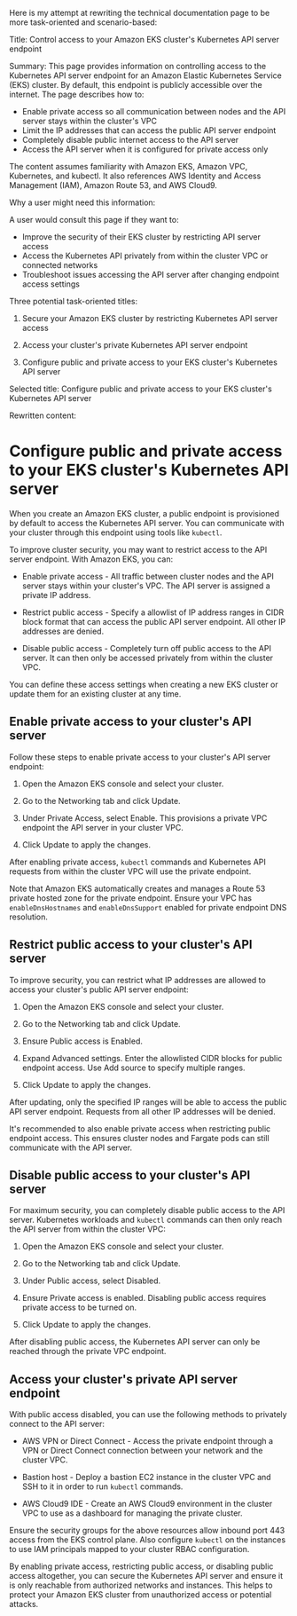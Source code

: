 Here is my attempt at rewriting the technical documentation page to be more task-oriented and scenario-based:

Title: Control access to your Amazon EKS cluster's Kubernetes API server endpoint

Summary:
This page provides information on controlling access to the Kubernetes API server endpoint for an Amazon Elastic Kubernetes Service (EKS) cluster. By default, this endpoint is publicly accessible over the internet. The page describes how to:

- Enable private access so all communication between nodes and the API server stays within the cluster's VPC
- Limit the IP addresses that can access the public API server endpoint 
- Completely disable public internet access to the API server
- Access the API server when it is configured for private access only

The content assumes familiarity with Amazon EKS, Amazon VPC, Kubernetes, and kubectl. It also references AWS Identity and Access Management (IAM), Amazon Route 53, and AWS Cloud9.

Why a user might need this information:

A user would consult this page if they want to:

- Improve the security of their EKS cluster by restricting API server access
- Access the Kubernetes API privately from within the cluster VPC or connected networks
- Troubleshoot issues accessing the API server after changing endpoint access settings

Three potential task-oriented titles:

1. Secure your Amazon EKS cluster by restricting Kubernetes API server access

2. Access your cluster's private Kubernetes API server endpoint 

3. Configure public and private access to your EKS cluster's Kubernetes API server

Selected title: Configure public and private access to your EKS cluster's Kubernetes API server

Rewritten content:

# Configure public and private access to your EKS cluster's Kubernetes API server

When you create an Amazon EKS cluster, a public endpoint is provisioned by default to access the Kubernetes API server. You can communicate with your cluster through this endpoint using tools like `kubectl`. 

To improve cluster security, you may want to restrict access to the API server endpoint. With Amazon EKS, you can:

- Enable private access - All traffic between cluster nodes and the API server stays within your cluster's VPC. The API server is assigned a private IP address.

- Restrict public access - Specify a allowlist of IP address ranges in CIDR block format that can access the public API server endpoint. All other IP addresses are denied.

- Disable public access - Completely turn off public access to the API server. It can then only be accessed privately from within the cluster VPC. 

You can define these access settings when creating a new EKS cluster or update them for an existing cluster at any time.

## Enable private access to your cluster's API server

Follow these steps to enable private access to your cluster's API server endpoint:

1. Open the Amazon EKS console and select your cluster. 

2. Go to the Networking tab and click Update.

3. Under Private Access, select Enable. This provisions a private VPC endpoint the API server in your cluster VPC. 

4. Click Update to apply the changes.

After enabling private access, `kubectl` commands and Kubernetes API requests from within the cluster VPC will use the private endpoint. 

Note that Amazon EKS automatically creates and manages a Route 53 private hosted zone for the private endpoint. Ensure your VPC has `enableDnsHostnames` and `enableDnsSupport` enabled for private endpoint DNS resolution.

## Restrict public access to your cluster's API server 

To improve security, you can restrict what IP addresses are allowed to access your cluster's public API server endpoint:

1. Open the Amazon EKS console and select your cluster.

2. Go to the Networking tab and click Update. 

3. Ensure Public access is Enabled.

4. Expand Advanced settings. Enter the allowlisted CIDR blocks for public endpoint access. Use Add source to specify multiple ranges.

5. Click Update to apply the changes.

After updating, only the specified IP ranges will be able to access the public API server endpoint. Requests from all other IP addresses will be denied.

It's recommended to also enable private access when restricting public endpoint access. This ensures cluster nodes and Fargate pods can still communicate with the API server.

## Disable public access to your cluster's API server

For maximum security, you can completely disable public access to the API server. Kubernetes workloads and `kubectl` commands can then only reach the API server from within the cluster VPC:  

1. Open the Amazon EKS console and select your cluster.

2. Go to the Networking tab and click Update.

3. Under Public access, select Disabled. 

4. Ensure Private access is enabled. Disabling public access requires private access to be turned on.

5. Click Update to apply the changes.

After disabling public access, the Kubernetes API server can only be reached through the private VPC endpoint. 

## Access your cluster's private API server endpoint

With public access disabled, you can use the following methods to privately connect to the API server:

- AWS VPN or Direct Connect - Access the private endpoint through a VPN or Direct Connect connection between your network and the cluster VPC.

- Bastion host - Deploy a bastion EC2 instance in the cluster VPC and SSH to it in order to run `kubectl` commands. 

- AWS Cloud9 IDE - Create an AWS Cloud9 environment in the cluster VPC to use as a dashboard for managing the private cluster.

Ensure the security groups for the above resources allow inbound port 443 access from the EKS control plane. Also configure `kubectl` on the instances to use IAM principals mapped to your cluster RBAC configuration.

By enabling private access, restricting public access, or disabling public access altogether, you can secure the Kubernetes API server and ensure it is only reachable from authorized networks and instances. This helps to protect your Amazon EKS cluster from unauthorized access or potential attacks.